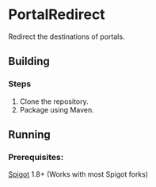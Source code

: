 # PortalRedirect
Redirect the destinations of portals.

## Building
### Steps
1. Clone the repository.
2. Package using Maven.

## Running
### Prerequisites:
[Spigot](https://www.spigotmc.org) 1.8+ (Works with most Spigot forks)